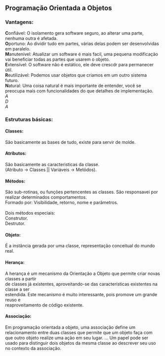 ## Programação Orientada a Objetos
### Vantagens:
**C**onfiável: O isolamento gera software seguro, ao alterar uma parte, nenhuma outra é afetada. </br>
**O**portuno: Ao dividir tudo em partes, várias delas podem ser desenvolvidas em paralelo.</br>
**M**anutenível: Atualizar um software é mais facil, uma pequena modificação vai beneficiar todas as partes que usarem o objeto.</br>
**E**xtensível: O software não é estático, ele deve crescdr para permanecer útil.</br>
**R**eutilizável: Podemos usar objetos que criamos em um outro sistema futuro.</br>
**N**atural: Uma coisa natural é mais importante de entender, você se preocupa mais com funcionalidades do que detalhes de implementação.</br>
_A_</br>
_D_</br>
_A_</br>

### Estruturas básicas:
#### Classes: 
São basicamente as bases de tudo, existe para servir de molde.</br>

#### Atributos:
São basicamente as caracteristicas da classe.</br>
(Atributo -> Classes || Variáveis -> Metódos).</br>

#### Métodos:
São sub-rotinas, ou funções pertencentes as classes. São responsavei por realizar determinados comportamentos.</br>
Formado por: Visibilidade, retorno, nome e parâmetros.</br>
</br>
Dois métodos especiais:</br>
Construtor.</br>
Destrutor.</br>

#### Objeto:
É a instância gerada por uma classe, representação conceitual do mundo real.


#### Herança:
A herança é um mecanismo da Orientação a Objeto que permite criar novas classes a partir </br>
de classes já existentes, aproveitando-se das características existentes na classe a ser </br>
estendida. Este mecanismo é muito interessante, pois promove um grande reuso e</br> reaproveitamento de código existente.

#### Associação:
Em programação orientada a objeto, uma associação define um relacionamento entre duas classes que permite que um objeto faça com que outro objeto realize uma ação em seu lugar. ... Um papel pode ser usado para distinguir dois objetos da mesma classe ao descrever seu uso no contexto da associação.


